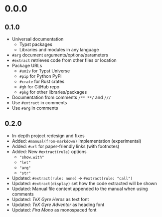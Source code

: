 # 0.0.0


## 0.1.0

- Universal documentation
  - Typst packages
  - Libraries and modules in any language
- `#arg` document arguments/options/parameters
- `#extract` retrieves code from other files or location
- Package URLs
  - `#univ` for Typst Universe
  - `#pip` for Python PyPi
  - `#crate` for Rust crates
  - `#gh` for GitHub repo
  - `#pkg` for other libraries/packages
- Documentation from comments `/** **/` and `///`
- Use `#extract` in comments
- Use `#arg` in comments


## 0.2.0

- In-depth project redesign and fixes
- Added: `#manual(from-markdown)` implementation (experimental)
- Added: `#url` for paper-friendly links (with footnotes)
- Added: New `#extract(rule)` options
  - `"show.with"`
  - `"let"`
  - `"arg"`
  - `"str"`
- Updated: `#extract(rule: none)` &rarr; `#extract(rule: "call")`
- Updated: `#extract(display)` set how the code extracted will be shown
- Updated: Manual file content appended to the manual when using comments
- Updated: _TeX Gyre Heros_ as text font
- Updated: _TeX Gyre Adventor_ as heading font
- Updated: _Fira Mono_ as monospaced font
